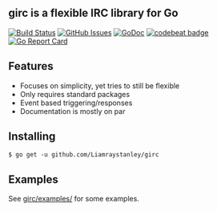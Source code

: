 ## girc is a flexible IRC library for Go

[![Build Status](https://travis-ci.org/Liamraystanley/girc.svg?branch=master)](https://travis-ci.org/Liamraystanley/girc)
[![GitHub Issues](https://img.shields.io/github/issues/Liamraystanley/girc.svg)](https://github.com/Liamraystanley/girc/issues)
[![GoDoc](https://godoc.org/github.com/Liamraystanley/girc?status.png)](https://godoc.org/github.com/Liamraystanley/girc)
[![codebeat badge](https://codebeat.co/badges/67d01d61-d5e9-4854-ae22-0ac262dd7690)](https://codebeat.co/projects/github-com-liamraystanley-girc)
[![Go Report Card](https://goreportcard.com/badge/github.com/Liamraystanley/girc)](https://goreportcard.com/report/github.com/Liamraystanley/girc)

## Features

- Focuses on simplicity, yet tries to still be flexible
- Only requires standard packages
- Event based triggering/responses
- Documentation is mostly on par

## Installing

    $ go get -u github.com/Liamraystanley/girc

## Examples

See [girc/examples/](https://github.com/Liamraystanley/girc/tree/master/example) for some examples.
